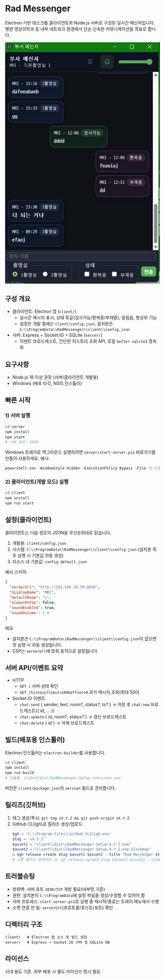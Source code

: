 # Rad Messenger

Electron 기반 데스크톱 클라이언트와 Node.js 서버로 구성된 실시간 메신저입니다. 병원 영상의학과 등 내부 네트워크 환경에서 단순·신속한 커뮤니케이션을 목표로 합니다.

![screenshot](sample.png)

## 구성 개요
- 클라이언트: Electron 앱 (`client/`)
  - 실시간 메시지 표시, 상태 토글(검사가능/환복중/부재중), 알림음, 항상위 기능
  - 설정은 개발 중에는 `client/config.json`, 설치본은 `C:\\ProgramData\\RadMessenger\\client\\config.json`
- 서버: Express + Socket.IO + SQLite (`server/`)
  - 이벤트 브로드캐스트, 간단한 히스토리 조회 API, 로컬 `better-sqlite3` 영속화

## 요구사항
- Node.js 18 이상 권장 (서버/클라이언트 개발용)
- Windows (배포 타깃, NSIS 인스톨러)

## 빠른 시작

### 1) 서버 실행
```bash
cd server
npm install
npm start
# 기본 포트: 3030
```
Windows 트레이로 백그라운드 실행하려면 `server/start-server.ps1` 바로가기를 만들어 사용하세요. 예시:
```powershell
powershell.exe -WindowStyle Hidden -ExecutionPolicy Bypass -File "C:\\Users\\<USER>\\Documents\\rad-messenger\\server\\start-server.ps1"
```

### 2) 클라이언트(개발 모드) 실행
```bash
cd client
npm install
npm run start
```

## 설정(클라이언트)
클라이언트는 다음 경로의 JSON을 우선순위대로 읽습니다.
1. 개발용: `client/config.json`
2. 시스템: `C:\\ProgramData\\RadMessenger\\client\\config.json` (설치본 최초 실행 시 기본값 자동 생성)
3. 리소스 내 기본값: `config.default.json`

예시 스키마:
```json
{
  "serverUrl": "http://192.168.10.70:3030",
  "displayName": "MRI",
  "defaultRoom": "1",
  "alwaysOnTop": false,
  "soundEnabled": true,
  "soundVolume": 1.0
}
```

메모
- 설치본은 `C:\\ProgramData\\RadMessenger\\client\\config.json`이 없으면 첫 실행 시 자동 생성됩니다.
- CSP는 `serverUrl`에 맞춰 동적으로 설정됩니다.

## 서버 API/이벤트 요약
- HTTP
  - `GET /` 서버 상태 확인
  - `GET /history?limit=100&offset=0` 과거 메시지 조회(최대 500)
- Socket.IO 이벤트
  - `chat:send` { sender, text, room?, status?, ts? } → 저장 후 `chat:new` 브로드캐스트({ id, ... })
  - `chat:update` { id, room?, status? } → 갱신 브로드캐스트
  - `chat:delete` { id } → 삭제 브로드캐스트

## 빌드(배포용 인스톨러)
Electron 인스톨러는 `electron-builder`를 사용합니다.
```bash
cd client
npm install
npm run build
# 산출물: client/dist/RadMessenger-Setup-<version>.exe
```
버전은 `client/package.json`의 `version` 필드로 관리합니다.

## 릴리즈(깃허브)
1. 태그 생성/푸시: `git tag vX.Y.Z && git push origin vX.Y.Z`
2. GitHub CLI(gh)로 릴리즈 생성/업로드:
   ```powershell
   $gh = 'C:\\Program Files\\GitHub CLI\\gh.exe'
   $tag = 'vX.Y.Z'
   $asset1 = "client\\dist\\RadMessenger-Setup-X.Y.Z.exe"
   $asset2 = "client\\dist\\RadMessenger-Setup-X.Y.Z.exe.blockmap"
   & $gh release create $tag $asset1 $asset2 --title "Rad Messenger $tag" --notes "릴리즈 노트"
   # 기존 릴리즈 업데이트 시: gh release upload $tag $asset1 $asset2 --clobber
   ```

## 트러블슈팅
- 방화벽: 서버 포트 `3030/TCP` 개방 필요(내부망 기준)
- 권한: 설치본이 `C:\\ProgramData`에 설정 파일을 생성/수정할 수 있어야 함
- 서버 프로세스: `start-server.ps1`로 실행 중 재시작/종료는 트레이 메뉴에서 수행
- 소켓 연결 안 됨: `serverUrl`(프로토콜/호스트/포트) 확인

## 디렉터리 구조
```
client/   # Electron 앱 소스 및 빌드 설정
server/   # Express + Socket.IO 서버 및 SQLite DB
```

## 라이선스
사내 용도 기준. 외부 배포 시 별도 라이선스 명시 필요.
